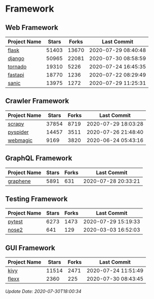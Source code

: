 # Framework

## Web Framework

| Project Name | Stars | Forks | Last Commit |
| ------------ | ----- | ----- | ----------- |
| [flask](https://github.com/pallets/flask) | 51403 | 13670 | 2020-07-29 08:40:48 |
| [django](https://github.com/django/django) | 50965 | 22081 | 2020-07-30 08:58:59 |
| [tornado](https://github.com/tornadoweb/tornado) | 19310 | 5226 | 2020-07-24 16:45:35 |
| [fastapi](https://github.com/tiangolo/fastapi) | 18770 | 1236 | 2020-07-22 08:29:49 |
| [sanic](https://github.com/huge-success/sanic) | 13975 | 1272 | 2020-07-29 11:25:31 |

## Crawler Framework

| Project Name | Stars | Forks | Last Commit |
| ------------ | ----- | ----- | ----------- |
| [scrapy](https://github.com/scrapy/scrapy) | 37854 | 8719 | 2020-07-29 18:03:28 |
| [pyspider](https://github.com/binux/pyspider) | 14457 | 3511 | 2020-07-26 21:48:40 |
| [webmagic](https://github.com/code4craft/webmagic) | 9169 | 3820 | 2020-06-24 05:43:16 |

## GraphQL Framework

| Project Name | Stars | Forks | Last Commit |
| ------------ | ----- | ----- | ----------- |
| [graphene](https://github.com/graphql-python/graphene) | 5891 | 631 | 2020-07-28 20:33:21 |

## Testing Framework

| Project Name | Stars | Forks | Last Commit |
| ------------ | ----- | ----- | ----------- |
| [pytest](https://github.com/pytest-dev/pytest) | 6273 | 1473 | 2020-07-29 15:19:33 |
| [nose2](https://github.com/nose-devs/nose2) | 641 | 129 | 2020-03-03 16:52:03 |

## GUI Framework

| Project Name | Stars | Forks | Last Commit |
| ------------ | ----- | ----- | ----------- |
| [kivy](https://github.com/kivy/kivy) | 11514 | 2471 | 2020-07-24 11:51:49 |
| [flexx](https://github.com/flexxui/flexx) | 2360 | 225 | 2020-07-30 08:43:45 |

*Update Date: 2020-07-30T18:00:34*